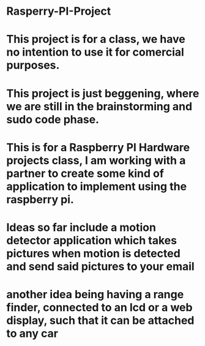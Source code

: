 # Rasperry-PI-Project
# This project is for a class, we have no intention to use it for comercial purposes.
# This project is just beggening, where we are still in the brainstorming and sudo code phase.
# This is for a Raspberry PI Hardware projects class, I am working with a partner to create some kind of application to implement using the raspberry pi. 
# Ideas so far include a motion detector application which takes pictures when motion is detected and send said pictures to your email
# another idea being having a range finder, connected to an lcd or a web display, such that it can be attached to any car
